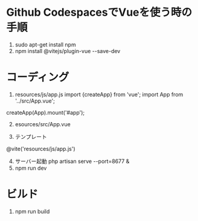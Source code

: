 # Github CodespacesでVueを使う時の手順
1. sudo apt-get install npm
2. npm install @vitejs/plugin-vue --save-dev

# コーディング
1. resources/js/app.js
import {createApp} from 'vue';
import App from '../src/App.vue';

createApp(App).mount('#app');

2. esources/src/App.vue
<script setup lang="ts">
import {ref} from "vue";

const name = ref("鈴木一郎");
</script>

<template>
    <h1>こんにちは{{name}}さん!</h1>
</template>

3. テンプレート
<div id="app">
</div>

@vite('resources/js/app.js')

4. サーバー起動 php artisan serve --port=8677 &
5. npm run dev

# ビルド
1. npm run build
